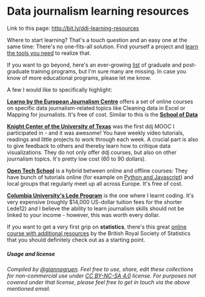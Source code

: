 # Data journalism learning resources

Link to this page: http://bit.ly/ddj-learning-resources

Where to start learning? That's a touch question and an easy one at the same time: There's no one-fits-all solution. Find yourself a project and [learn the tools you need](ddj-tools-list.md) to realize that.

If you want to go beyond, here's an ever-growing [list](http://bit.ly/learning-ddj) of graduate and post-graduate training programs, but I'm sure many are missing. In case you know of more educational programs, please let me know.

A few I would like to specifically highlight:

[**Learno by the European Journalism Centre**](http://learno.net/) offers a set of online courses on specific data journalism-related topics like Cleaning data in Excel or Mapping for journalists. It's free of cost. Similar to this is the [**School of Data**](https://schoolofdata.org/#)

[**Knight Center of the University of Texas**](https://knightcenter.utexas.edu/distancelearning) was the first ddj MOOC I participated in - and it was awesome! You have weekly video tutorials, readings and little projects to work through each week. A crucial part is also to give feedback to others and thereby learn how to critique data visualizations. They do not only offer ddj courses, but also on other journalism topics. It's pretty low cost (60 to 90 dollars).

[**Open Tech School**](http://www.opentechschool.org/) is a hybrid between online and offline courses: They have bunch of tutorials online (for example on [Python and Javascript](http://learn.opentechschool.org/)) and local groups that regularly meet up all across Europe. It's free of cost.

[**Columbia University's Lede Program**](http://ledeprogram.com/) is the one where I learnt coding. It's very expensive (roughly $14,000 US-dollar tuition fees for the shorter Lede12) and I believe the ability to learn journalism skills should not be linked to your income - however, this was worth every dollar.

If you want to get a very first grip on **statistics**, there's this great [online course with additional resources](https://www.statslife.org.uk/resources/for-journalists/courses/1880-statistics-for-journalists) by the British Royal Society of Statistics that you should definitely check out as a starting point.






##### Usage and license
*Compiled by [@giannagruen](twitter.com/giannagruen).* 
*Feel free to use, share, edit these collections for non-commercial use under [CC BY-NC-SA 4.0](https://creativecommons.org/licenses/by-nc-sa/4.0/) license. For purposes not covered under that license, please feel free to get in touch via the above mentioned email.*
